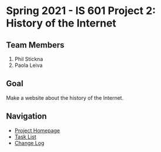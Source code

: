 # Spring 2021 - IS 601 Project 2: History of the Internet

## Team Members

1. Phil Stickna
2. Paola Leiva 

## Goal 
Make a website about the history of the Internet.

## Navigation
- [Project Homepage](https://pgs8.github.io/IS601_History-of-the-Internet/)
- [Task List](/TASKLIST.md)
- [Change Log](CHANGELOG.md)